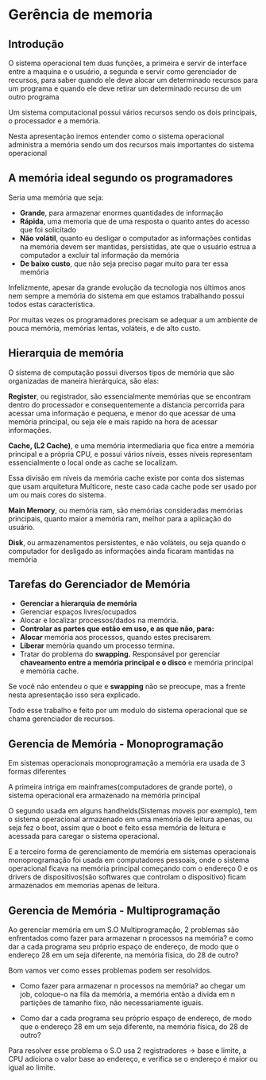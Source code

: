# Gerência de memoria

## Introdução

O sistema operacional tem duas funções, a primeira e servir de interface entre a maquina e o usuário, a segunda e servir como gerenciador de recursos, para saber quando ele deve alocar um determinado recursos para um programa e quando ele deve retirar um determinado recurso de um outro programa

Um sistema computacional possui vários recursos sendo os dois principais, o processador e a memória.

Nesta apresentação iremos entender como o sistema operacional administra a memória sendo um dos recursos mais importantes do sistema operacional

## A memória ideal segundo os programadores

Seria uma memória que seja:

- **Grande**, para armazenar enormes quantidades de informação
- **Rápida**, uma memoria que de uma resposta o quanto antes do acesso que foi solicitado
- **Não volátil**, quanto eu desligar o computador as informações contidas na memória devem ser mantidas, persistidas, ate que o usuário estrua a computador a excluir tal informação da memória
- **De baixo custo**, que não seja preciso pagar muito para ter essa memória

Infelizmente, apesar da grande evolução da tecnologia nos últimos anos nem sempre a memória do sistema em que estamos trabalhando possui todos estas característica.

Por muitas vezes os programadores precisam se adequar a um ambiente de pouca memória, memórias lentas, voláteis, e de alto custo.

## Hierarquia de memória

O sistema de computação possui diversos tipos de memória que são organizadas de maneira hierárquica, são elas:

**Register**, ou registrador, são essencialmente memórias que se encontram dentro do processador e consequentemente a distancia percorrida para acessar uma informação e pequena, e menor do que acessar de uma memória principal, ou seja ele e mais rapido na hora de acessar informações.

**Cache, (L2 Cache)**, e uma memória intermediaria que fica entre a memória principal e a própria CPU, e possui vários níveis, esses níveis representam essencialmente o local onde as cache se localizam.

Essa divisão em níveis da memória cache existe por conta dos sistemas que usam arquitetura Multicore, neste caso cada cache pode ser usado por um ou mais cores do sistema.

**Main Memory**, ou memória ram, são memórias consideradas memórias principais, quanto maior a memória ram, melhor para a aplicação do usuário.

**Disk**, ou armazenamentos persistentes, e não voláteis, ou seja quando o computador for desligado as informações ainda ficaram mantidas na memória

## Tarefas do Gerenciador de Memória

- **Gerenciar a hierarquia de memória**
- Gerenciar espaços livres/ocupados
- Alocar e localizar processos/dados na memória.
- **Controlar as partes que estão em uso, e as que não, para:**
- **Alocar** memória aos processos, quando estes precisarem.
- **Liberar** memória quando um processo termina.
- Tratar do problema do **swapping.** Responsável por gerenciar **chaveamento entre a memória principal e o disco** e memória principal e memória cache.

Se você não entendeu o que e **swapping** não se preocupe, mas a frente nesta apresentação isso sera explicado.

Todo esse trabalho e feito por um modulo do sistema operacional que se chama gerenciador de recursos.

## Gerencia de Memória - Monoprogramação

Em sistemas operacionais monoprogramação a memória era usada de 3 formas diferentes

A primeira intriga em mainframes(computadores de grande porte), o sistema operacional era armazenado na memória principal

O segundo usada em alguns handhelds(Sistemas moveis por exemplo), tem o sistema operacional armazenado em uma memória de leitura apenas, ou seja fez o boot, assim que o boot e feito essa memória de leitura e acessada para caregar o sistema operacional.

E a terceiro forma de gerenciamento de memória em sistemas operacionais monoprogramação foi usada em computadores pessoais, onde o sistema operacional ficava na memória principal começando com o endereço 0 e os drivers de dispositivos(são softwares que controlam o dispositivo) ficam armazenados em memorias apenas de leitura.

## Gerencia de Memória - Multiprogramação

Ao gerenciar memória em um S.O Multiprogramação, 2 problemas são enfrentados como fazer para armazenar n processos na memória? e como dar a cada programa seu próprio espaço de endereço, de modo que o endereço 28 em um seja diferente, na memória física, do 28 de outro?

Bom vamos ver como esses problemas podem ser resolvidos.

- Como fazer para armazenar n processos na memória? ao chegar um job, coloque-o na fila da memória, a memória então a divida em n partições de tamanho fixo, não necessariamente iguais.

- Como dar a cada programa seu próprio espaço de endereço, de modo que o endereço 28 em um seja diferente, na memória física, do 28 de outro?

Para resolver esse problema o S.O usa 2 registradores -> base e limite, a CPU adiciona o valor base ao endereço, e verifica se o endereço é maior ou igual ao limite.
